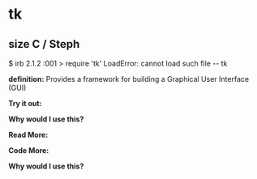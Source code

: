 # tk

## size C / Steph

$ irb
2.1.2 :001 > require 'tk'
LoadError: cannot load such file -- tk
 
**definition:**
Provides a framework for building a Graphical User Interface (GUI)

**Try it out:**


**Why would I use this?**


**Read More:**


**Code More:**


**Why would I use this?**

